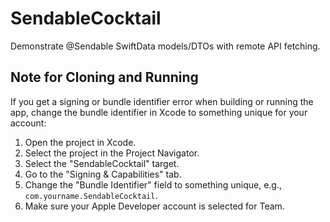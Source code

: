 # SendableCocktail
Demonstrate @Sendable SwiftData models/DTOs with remote API fetching. 

## Note for Cloning and Running
If you get a signing or bundle identifier error when building or running the app, change the bundle identifier in Xcode to something unique for your account:

1. Open the project in Xcode.
2. Select the project in the Project Navigator.
3. Select the "SendableCocktail" target.
4. Go to the "Signing & Capabilities" tab.
5. Change the "Bundle Identifier" field to something unique, e.g., `com.yourname.SendableCocktail`.
6. Make sure your Apple Developer account is selected for Team.
